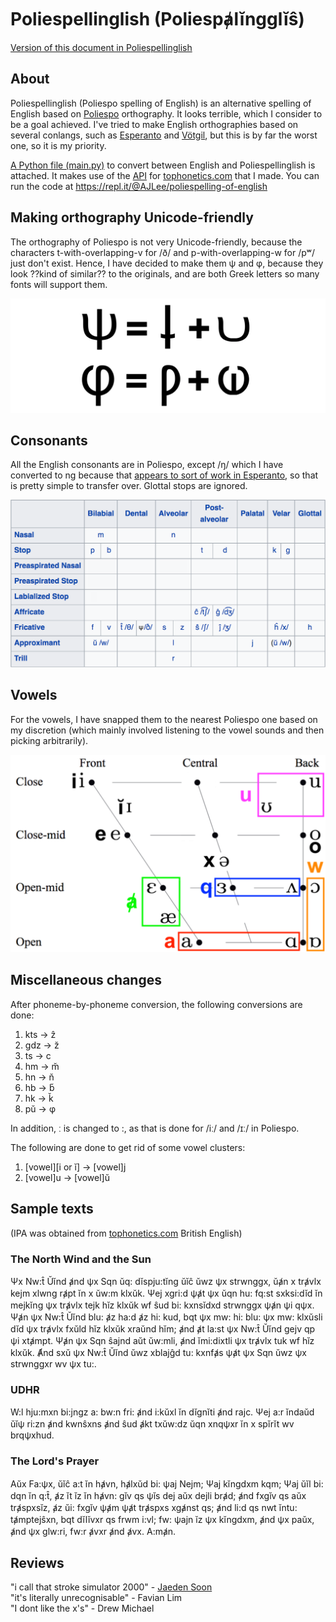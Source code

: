 # Poliespellinglish (Poliespⱥlĭngglĭŝ)
[Version of this document in Poliespellinglish](https://github.com/ajlee2006/poliespellinglish/blob/main/RI:DMI:.md)
## About
Poliespellinglish (Poliespo spelling of English) is an alternative spelling of English based on [Poliespo](https://en.wikipedia.org/wiki/Poliespo) orthography. It looks terrible, which I consider to be a goal achieved. I've tried to make English orthographies based on several conlangs, such as [Esperanto](https://en.wikipedia.org/wiki/Esperanto) and [Vötgil](https://www.youtube.com/watch?v=12bT6wGXESc), but this is by far the worst one, so it is my priority.  
  
[A Python file (main.py)](https://github.com/ajlee2006/poliespellinglish/blob/main/main.py) to convert between English and Poliespellinglish is attached. It makes use of the [API](https://github.com/ajlee2006/tophonetics-api) for [tophonetics.com](https://www.tophonetics.com/) that I made. You can run the code at https://repl.it/@AJLee/poliespelling-of-english

## Making orthography Unicode-friendly
The orthography of Poliespo is not very Unicode-friendly, because the characters t-with-overlapping-v for /ð/ and p-with-overlapping-w for /pʷ/ just don't exist. Hence, I have decided to make them ψ and φ, because they look ??kind of similar?? to the originals, and are both Greek letters so many fonts will support them.  
  
![ψ and φ look like t+v and p+w](https://raw.githubusercontent.com/ajlee2006/poliespellinglish/main/images/poliespellinglish%20demonstrating%20psi-phi-updated.png)

## Consonants
All the English consonants are in Poliespo, except /ŋ/ which I have converted to ng because that [appears to sort of work in Esperanto](https://en.wikipedia.org/wiki/Esperanto_orthography#Sound_values), so that is pretty simple to transfer over. Glottal stops are ignored.  
  
![Consonant table](https://raw.githubusercontent.com/ajlee2006/poliespellinglish/main/images/poliespellinglish%20consonants-updated.png)

## Vowels
For the vowels, I have snapped them to the nearest Poliespo one based on my discretion (which mainly involved listening to the vowel sounds and then picking arbitrarily).  
  
![Vowel table](https://raw.githubusercontent.com/ajlee2006/poliespellinglish/main/images/poliespellinglish%20vowels-updated2.png)

## Miscellaneous changes
After phoneme-by-phoneme conversion, the following conversions are done:  
1. kts → ẑ
1. gdz → z̆
1. ts → c
1. hm → m̆
1. hn → n̆
1. hb → b̆
1. hk → k̆
1. pŭ → φ 

In addition, ː is changed to :, as that is done for /iː/ and /ɪː/ in Poliespo.  
    
The following are done to get rid of some vowel clusters:
1. \[vowel\]\[i or ĭ\] → \[vowel\]j
1. \[vowel\]u → \[vowel\]ŭ

## Sample texts
(IPA was obtained from [tophonetics.com](https://www.tophonetics.com/) British English)  
### The North Wind and the Sun
Ψx Nw:t̂ Ŭĭnd ⱥnd ψx Sqn ŭq: dĭspju:tĭng ŭĭĉ ŭwz ψx strwnggx, ŭⱥn x trⱥvlx kejm xlwng rⱥpt ĭn x ŭw:m klxŭk. Ψej xgri:d ψⱥt ψx ŭqn hu: fq:st sxksi:dĭd ĭn mejkĭng ψx trⱥvlx tejk hĭz klxŭk wf ŝud bi: kxnsĭdxd strwnggx ψⱥn ψi qψx. Ψⱥn ψx Nw:t̂ Ŭĭnd blu: ⱥz ha:d ⱥz hi: kud, bqt ψx mw: hi: blu: ψx mw: klxŭsli dĭd ψx trⱥvlx fxŭld hĭz klxŭk xraŭnd hĭm; ⱥnd ⱥt la:st ψx Nw:t̂ Ŭĭnd gejv qp ψi xtⱥmpt. Ψⱥn ψx Sqn ŝajnd aŭt ŭw:mli, ⱥnd ĭmi:dixtli ψx trⱥvlx tuk wf hĭz klxŭk. Ⱥnd sxŭ ψx Nw:t̂ Ŭĭnd ŭwz xblajĝd tu: kxnfⱥs ψⱥt ψx Sqn ŭwz ψx strwnggxr wv ψx tu:.

### UDHR
W:l hju:mxn bi:jngz a: bw:n fri: ⱥnd i:kŭxl ĭn dĭgnĭti ⱥnd rajc. Ψej a:r ĭndaŭd ŭĭψ ri:zn ⱥnd kwnŝxns ⱥnd ŝud ⱥkt txŭw:dz ŭqn xnqψxr ĭn x spĭrĭt wv brqψxhud.  

### The Lord's Prayer
Aŭx Fa:ψx, ŭĭĉ a:t ĭn hⱥvn, hⱥlxŭd bi: ψaj Nejm; Ψaj kĭngdxm kqm; Ψaj ŭĭl bi: dqn ĭn q:t̂, ⱥz ĭt ĭz ĭn hⱥvn: gĭv qs ψĭs dej aŭx dejli brⱥd; ⱥnd fxgĭv qs aŭx trⱥspxsĭz, ⱥz ŭi: fxgĭv ψⱥm ψⱥt trⱥspxs xgⱥnst qs; ⱥnd li:d qs nwt ĭntu: tⱥmptejŝxn, bqt dĭlĭvxr qs frwm i:vl; fw: ψajn ĭz ψx kĭngdxm, ⱥnd ψx paŭx, ⱥnd ψx glw:ri, fw:r ⱥvxr ⱥnd ⱥvx. A:mⱥn.  

## Reviews
"i call that stroke simulator 2000" - [Jaeden Soon](https://github.com/jsck413)  
"it's literally unrecognisable" - Favian Lim  
"I dont like the x's" - Drew Michael  
